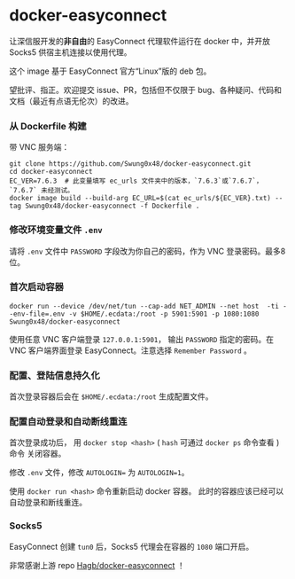 # docker-easyconnect

让深信服开发的**非自由**的 EasyConnect 代理软件运行在 docker 中，并开放 Socks5 供宿主机连接以使用代理。

这个 image 基于 EasyConnect 官方“Linux”版的 deb 包。

望批评、指正。欢迎提交 issue、PR，包括但不仅限于 bug、各种疑问、代码和文档（最近有点语无伦次）的改进。

### 从 Dockerfile 构建

带 VNC 服务端：

```
git clone https://github.com/Swung0x48/docker-easyconnect.git
cd docker-easyconnect
EC_VER=7.6.3  # 此变量填写 ec_urls 文件夹中的版本，`7.6.3`或`7.6.7`，`7.6.7` 未经测试。
docker image build --build-arg EC_URL=$(cat ec_urls/${EC_VER}.txt) --tag Swung0x48/docker-easyconnect -f Dockerfile .
```

### 修改环境变量文件 `.env`

请将 `.env` 文件中 `PASSWORD` 字段改为你自己的密码，作为 VNC 登录密码。最多8位。 

### 首次启动容器

```
docker run --device /dev/net/tun --cap-add NET_ADMIN --net host  -ti --env-file=.env -v $HOME/.ecdata:/root -p 5901:5901 -p 1080:1080 Swung0x48/docker-easyconnect
```

使用任意 VNC 客户端登录 `127.0.0.1:5901`， 输出 `PASSWORD` 指定的密码。在 VNC 客户端界面登录 EasyConnect。注意选择 `Remember Password` 。

### 配置、登陆信息持久化

首次登录容器后会在 `$HOME/.ecdata:/root` 生成配置文件。

### 配置自动登录和自动断线重连

首次登录成功后， 用 `docker stop <hash>` ( `hash` 可通过 `docker ps` 命令查看 ) 命令 关闭容器。

修改 `.env` 文件，修改 `AUTOLOGIN=` 为 `AUTOLOGIN=1`。

使用 `docker run <hash>` 命令重新启动 docker 容器。 此时的容器应该已经可以自动登录和断线重连。

### Socks5

EasyConnect 创建 `tun0` 后，Socks5 代理会在容器的 `1080` 端口开启。

非常感谢上游 repo [Hagb/docker-easyconnect](https://github.com/Hagb/docker-easyconnect) ！